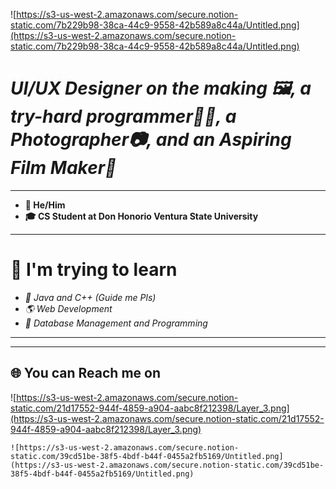 ![https://s3-us-west-2.amazonaws.com/secure.notion-static.com/7b229b98-38ca-44c9-9558-42b589a8c44a/Untitled.png](https://s3-us-west-2.amazonaws.com/secure.notion-static.com/7b229b98-38ca-44c9-9558-42b589a8c44a/Untitled.png)

# ***UI/UX Designer on the making 🖼, a try-hard programmer👩‍💻, a Photographer📷, and an Aspiring Film Maker🎥***

---

- **🧑 He/Him**
- **🎓 CS Student at Don Honorio Ventura State University**

---

# **🌿 I'm trying to learn**

- *💾 Java and C++ (Guide me Pls)*
- *🌎  Web Development*
- *📂 Database Management and Programming*

---

---

## 🌐 You can Reach me on

![https://s3-us-west-2.amazonaws.com/secure.notion-static.com/21d17552-944f-4859-a904-aabc8f212398/Layer_3.png](https://s3-us-west-2.amazonaws.com/secure.notion-static.com/21d17552-944f-4859-a904-aabc8f212398/Layer_3.png)

<!--
**subalouis/subalouis** is a ✨ *special* ✨ repository because its `README.md` (this file) appears on your GitHub profile.

Here are some ideas to get you started:

- 🔭 I’m currently working on ...
- I’m currently learning ...
- 👯 I’m looking to collaborate on ...
- 🤔 I’m looking for help with ...
- 💬 Ask me about ...
- 📫 How to reach me: ...
- 😄 Pronouns: ...
- ⚡ Fun fact: ...
-->

    ![https://s3-us-west-2.amazonaws.com/secure.notion-static.com/39cd51be-38f5-4bdf-b44f-0455a2fb5169/Untitled.png](https://s3-us-west-2.amazonaws.com/secure.notion-static.com/39cd51be-38f5-4bdf-b44f-0455a2fb5169/Untitled.png)
